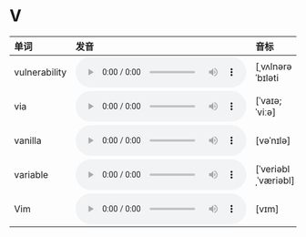 
# V

| 单词  | 发音 | 音标 |
| :-- | :-- | :-- |
| vulnerability | <audio :src="$withBase('/audio/vulnerability.mp3')" controls="controls" controlslist="nodownload"></audio> | [ˌvʌlnərəˈbɪləti |
| via | <audio :src="$withBase('/audio/via.mp3')" controls="controls" controlslist="nodownload"></audio> | [ˈvaɪə; ˈviːə] |
| vanilla | <audio :src="$withBase('/audio/vanilla.mp3')" controls="controls" controlslist="nodownload"></audio> | [vəˈnɪlə] |
| variable | <audio :src="$withBase('/audio/variable.mp3')" controls="controls" controlslist="nodownload"></audio> | [ˈveriəblˌˈværiəbl] |
| Vim | <audio :src="$withBase('/audio/Vim.mp3')" controls="controls" controlslist="nodownload"></audio> | [vɪm] |
